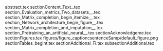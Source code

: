 abstract.tex
sectionContent_Text_.tex
section_Evaluation_metrics_Two_datasets__.tex
section_Matrix_completion_begin_itemize__.tex
section_Network_architecture_begin_figure__.tex
section_Matrix_completion_and_imputation__.tex
section_Pretraining_an_artificial_neural__.tex
sectionAcknowledgeme.tex
sectionFigures.tex
figures/figure_captioncsentenceSamp/default_figure.png
sectionTables_begint.tex
sectionAdditional_Fi.tex
subsectionAdditional.tex

